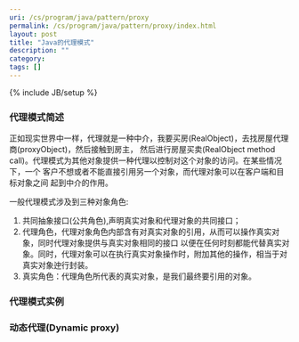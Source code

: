 ```yaml
---
uri: /cs/program/java/pattern/proxy
permalink: /cs/program/java/pattern/proxy/index.html
layout: post
title: "Java的代理模式"
description: ""
category:
tags: []
---
```

{% include JB/setup %}

### 代理模式简述

正如现实世界中一样，代理就是一种中介，我要买房(RealObject)，去找房屋代理商(proxyObject)，然后接触到房主，
然后进行房屋买卖(RealObject method call)。代理模式为其他对象提供一种代理以控制对这个对象的访问。在某些情况下，一个 客户不想或者不能直接引用另一个对象，而代理对象可以在客户端和目标对象之间 起到中介的作用。

一般代理模式涉及到三种对象角色:

1. 共同抽象接口(公共角色),声明真实对象和代理对象的共同接口；
2. 代理角色，代理对象角色内部含有对真实对象的引用，从而可以操作真实对象，同时代理对象提供与真实对象相同的接口
以便在任何时刻都能代替真实对象。同时，代理对象可以在执行真实对象操作时，附加其他的操作，相当于对真实对象迚行封装。
3. 真实角色：代理角色所代表的真实对象，是我们最终要引用的对象。


### 代理模式实例

### 动态代理(Dynamic proxy)


